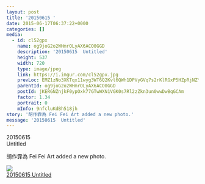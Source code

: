 ```yaml
---
layout: post
title: '20150615 ' 
date: 2015-06-17T06:37:22+0000 
categories: [] 
media:
  - id: cl52gpx
    name: og9joG2o2WHmrOLyAX6ACO0GGD
    description: '20150615  Untitled'   
    height: 537
    width: 720
    type: image/jpeg
    link: https://i.imgur.com/cl52gpx.jpg
    prevLoc: EMZ1zNo3XKTqx11wyg3WT6Q2Kvl6QWh1DPVyGVq7s2rKlRGxP5HZpRjNZYZ3u7Xgv6D5ALfxgZ8rYLE2cV7rYL62VzSv8q0ZGJRYcL20K7RDywIlnwWAE2R3iLGY9kBon5iVjoV6RJJkik16VBZJXls5kKKlPxq9uYQqKlAAy5fo4Gxnzww5unNpJ7n1BrF9vk3VgA9JT1gnlwN6YnfpAyko4MODf24Al8qJpBUN0nD1NxPqCqYJxw4JjVI27JY02Lmj
    parentId: og9joG2o2WHmrOLyAX6ACO0GGD
    postId: jKERGNZnjkF0ypOxk77GTwWXN1VGK0s7Rl2zZkn3un0wwDwBqGCAm
    factor: 1.34
    portrait: 0
    mInfo: 9nfcluKdBh518jh
story: '胡作霏為 Fei Fei Art added a new photo.'  
message: '20150615  Untitled'  
---
```


20150615  
Untitled
 
 
[//]: #story:
胡作霏為 Fei Fei Art added a new photo.


[//]: #media:  
<a href="https://i.imgur.com/cl52gpx.jpg"><img class="postImage" src="https://i.imgur.com/cl52gpxh.jpg" />  
20150615
Untitled  
 </a>   
